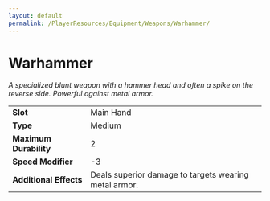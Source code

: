 ```yaml
---
layout: default
permalink: /PlayerResources/Equipment/Weapons/Warhammer/
---
```

# Warhammer
*A specialized blunt weapon with a hammer head and often a spike on the reverse side. Powerful against metal armor.*

| | |
| :--------------------- | :------------------------------------------------------ |
| **Slot** | Main Hand |
| **Type** | Medium |
| **Maximum Durability** | 2 |
| **Speed Modifier** | -3 |
| **Additional Effects** | Deals superior damage to targets wearing metal armor. |